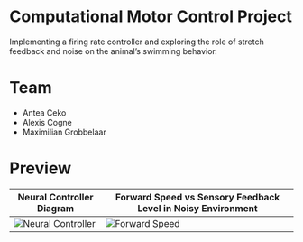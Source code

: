 # Computational Motor Control Project
Implementing a firing rate controller and exploring the role of stretch feedback and noise on the animal’s swimming behavior.

# Team
- Antea Ceko
- Alexis Cogne
- Maximilian Grobbelaar

# Preview
| Neural Controller Diagram | Forward Speed vs Sensory Feedback Level in Noisy Environment |
|----------------|-------------------------------------|
| ![Neural Controller](https://github.com/user-attachments/assets/dfb3b397-d333-48ad-a5b2-803f9be90483) | ![Forward Speed]([https://github.com/user-attachments/assets/393e5a05-322e-438f-a9da-5e5dbf1e525f](https://github.com/user-attachments/assets/f7b46192-af8b-4aef-8eb3-6d280a5e9c72)) |

